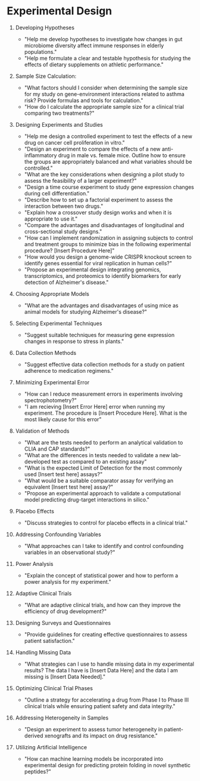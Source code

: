 # Experimental Design

1. Developing Hypotheses

    * "Help me develop hypotheses to investigate how changes in gut microbiome diversity affect immune responses in elderly populations."
    * "Help me formulate a clear and testable hypothesis for studying the effects of dietary supplements on athletic performance."
3. Sample Size Calculation:
    * "What factors should I consider when determining the sample size for my study on gene-environment interactions related to asthma risk? Provide formulas and tools for calculation."
    * "How do I calculate the appropriate sample size for a clinical trial comparing two treatments?"
5. Designing Experiments and Studies
    * "Help me design a controlled experiment to test the effects of a new drug on cancer cell proliferation in vitro."
    * "Design an experiment to compare the effects of a new anti-inflammatory drug in male vs. female mice. Outline how to ensure the groups are appropriately balanced and what variables should be controlled."
    * "What are the key considerations when designing a pilot study to assess the feasibility of a larger experiment?"
    * "Design a time course experiment to study gene expression changes during cell differentiation."
    * "Describe how to set up a factorial experiment to assess the interaction between two drugs."
    * "Explain how a crossover study design works and when it is appropriate to use it."
    * "Compare the advantages and disadvantages of longitudinal and cross-sectional study designs."
    * "How can I implement randomization in assigning subjects to control and treatment groups to minimize bias in the following experimental procedure? [Insert Procedure Here]"
    * "How would you design a genome-wide CRISPR knockout screen to identify genes essential for viral replication in human cells?"
    * "Propose an experimental design integrating genomics, transcriptomics, and proteomics to identify biomarkers for early detection of Alzheimer's disease."
6. Choosing Appropriate Models
    * "What are the advantages and disadvantages of using mice as animal models for studying Alzheimer's disease?"
7. Selecting Experimental Techniques
    * "Suggest suitable techniques for measuring gene expression changes in response to stress in plants."
8. Data Collection Methods
    * "Suggest effective data collection methods for a study on patient adherence to medication regimens."
9. Minimizing Experimental Error
    * "How can I reduce measurement errors in experiments involving spectrophotometry?"
    * "I am recieving [Insert Error Here] error when running my experiment. The procedure is [Insert Procedure Here]. What is the most likely cause for this error"
10. Validation of Methods
    * "What are the tests needed to perform an analytical validation to CLIA and CAP standards?"
    * "What are the differences in tests needed to validate a new lab-developed test as compared to an existing assay"
    * "What is the expected Limit of Detection for the most commonly used [Insert test here] assays?"
    * "What would be a suitable comparator assay for verifying an equivalent [Insert test here] assay?"
    * "Propose an experimental approach to validate a computational model predicting drug-target interactions in silico."
11. Placebo Effects
    * "Discuss strategies to control for placebo effects in a clinical trial."
12. Addressing Confounding Variables
    * "What approaches can I take to identify and control confounding variables in an observational study?"
13. Power Analysis
    * "Explain the concept of statistical power and how to perform a power analysis for my experiment."
14. Adaptive Clinical Trials
    * "What are adaptive clinical trials, and how can they improve the efficiency of drug development?"
15. Designing Surveys and Questionnaires
    * "Provide guidelines for creating effective questionnaires to assess patient satisfaction."
16. Handling Missing Data
    * "What strategies can I use to handle missing data in my experimental results? The data I have is [Insert Data Here] and the data I am missing is [Insert Data Needed]."
17. Optimizing Clinical Trial Phases
     * "Outline a strategy for accelerating a drug from Phase I to Phase III clinical trials while ensuring patient safety and data integrity."
18. Addressing Heterogeneity in Samples
      * "Design an experiment to assess tumor heterogeneity in patient-derived xenografts and its impact on drug resistance."
19. Utilizing Artificial Intelligence
      * "How can machine learning models be incorporated into experimental design for predicting protein folding in novel synthetic peptides?"
